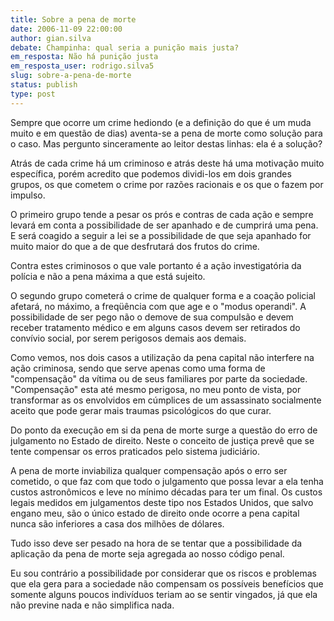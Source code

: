 ```yaml
---
title: Sobre a pena de morte
date: 2006-11-09 22:00:00
author: gian.silva
debate: Champinha: qual seria a punição mais justa?
em_resposta: Não há punição justa
em_resposta_user: rodrigo.silva5
slug: sobre-a-pena-de-morte
status: publish 
type: post
---
```


Sempre que ocorre um crime hediondo (e a definição do que é um muda muito e em questão de dias) aventa-se a pena de morte como solução para o caso. Mas pergunto sinceramente ao leitor destas linhas: ela é a solução?  

Atrás de cada crime há um criminoso e atrás deste há uma motivação muito específica, porém acredito que podemos dividi-los em dois grandes grupos, os que cometem o crime por razões racionais e os que o fazem por impulso.  

O primeiro grupo tende a pesar os prós e contras de cada ação e sempre levará em conta a possibilidade de ser apanhado e de cumprirá uma pena. E será coagido a seguir a lei se a possibilidade de que seja apanhado for muito maior do que a de que desfrutará dos frutos do crime.  

Contra estes criminosos o que vale portanto é a ação investigatória da polícia e não a pena máxima a que está sujeito.  

O segundo grupo cometerá o crime de qualquer forma e a coação policial afetará, no máximo, a freqüência com que age e o "modus operandi". A possibilidade de ser pego não o demove de sua compulsão e devem receber tratamento médico e em alguns casos devem ser retirados do convívio social, por serem perigosos demais aos demais.  

Como vemos, nos dois casos a utilização da pena capital não interfere na ação criminosa, sendo que serve apenas como uma forma de "compensação" da vítima ou de seus familiares por parte da sociedade. "Compensação" esta até mesmo perigosa, no meu ponto de vista, por transformar as os envolvidos em cúmplices de um assassinato socialmente aceito que pode gerar mais traumas psicológicos do que curar.  

Do ponto da execução em si da pena de morte surge a questão do erro de julgamento no Estado de direito. Neste o conceito de justiça prevê que se tente compensar os erros praticados pelo sistema judiciário.  

A pena de morte inviabiliza qualquer compensação após o erro ser cometido, o que faz com que todo o julgamento que possa levar a ela tenha custos astronômicos e leve no mínimo décadas para ter um final. Os custos legais medidos em julgamentos deste tipo nos Estados Unidos, que salvo engano meu, são o único estado de direito onde ocorre a pena capital nunca são inferiores a casa dos milhões de dólares.  

Tudo isso deve ser pesado na hora de se tentar que a possibilidade da aplicação da pena de morte seja agregada ao nosso código penal.  

Eu sou contrário a possibilidade por considerar que os riscos e problemas que ela gera para a sociedade não compensam os possíveis benefícios que somente alguns poucos indivíduos teriam ao se sentir vingados, já que ela não previne nada e não simplifica nada.
